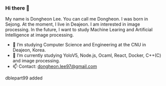 ### Hi there 👋

My name is Dongheon Lee. You can call me Dongheon. I was born in Sejong. At the moment, I live in Deajeon. 
I am interested in image processing. In the future, I want to study Machine Learing and Artificial Intelligence at image processing. 

- 🔭 I’m studying Computer Science and Engineering at the CNU in Deajeon, Korea.
- 🌱 I’m currently studying YoloV5, Node.js, Ocaml, React, Docker, C++(C) and image processing. 
- 📫 Contact: dongheon.lee97@gmail.com

dblepart99 added
<!--
**Dongheon97/Dongheon97** is a ✨ _special_ ✨ repository because its `README.md` (this file) appears on your GitHub profile.
